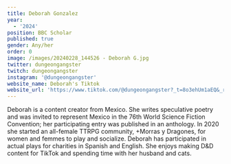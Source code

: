 ```yaml
---
title: Deborah Gonzalez
year:
  - '2024'
position: BBC Scholar
published: true
gender: Any/her
order: 0
image: /images/20240228_144526 - Deborah G.jpg
twitter: dungeongangster
twitch: dungeongangster
instagram: '@dungeongangster'
website_name: Deborah's Tiktok
website_url: 'https://www.tiktok.com/@dungeongangster?_t=8o3ehUm1aEQ&_r=1'
---
```


Deborah is a content creator from Mexico. She writes speculative poetry and was invited to represent Mexico in the 76th World Science Fiction Convention; her participating entry was published in an anthology. In 2020 she started an all-female TTRPG community, +Morras y Dragones, for women and femmes to play and socialize. Deborah has participated in actual plays for charities in Spanish and English. She enjoys making D\&D content for TikTok and spending time with her husband and cats.
